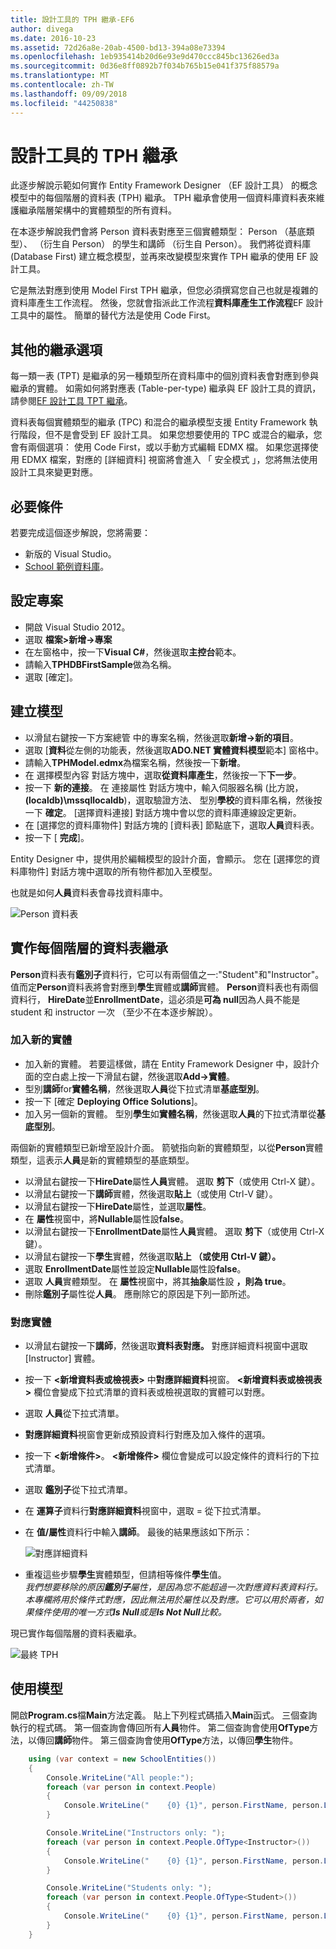 ```yaml
---
title: 設計工具的 TPH 繼承-EF6
author: divega
ms.date: 2016-10-23
ms.assetid: 72d26a8e-20ab-4500-bd13-394a08e73394
ms.openlocfilehash: 1eb935414b20d6e93e9d470ccc845bc13626ed3a
ms.sourcegitcommit: 0d36e8ff0892b7f034b765b15e041f375f88579a
ms.translationtype: MT
ms.contentlocale: zh-TW
ms.lasthandoff: 09/09/2018
ms.locfileid: "44250838"
---
```

# <a name="designer-tph-inheritance"></a>設計工具的 TPH 繼承
此逐步解說示範如何實作 Entity Framework Designer （EF 設計工具） 的概念模型中的每個階層的資料表 (TPH) 繼承。 TPH 繼承會使用一個資料庫資料表來維護繼承階層架構中的實體類型的所有資料。

在本逐步解說我們會將 Person 資料表對應至三個實體類型： Person （基底類型）、 （衍生自 Person） 的學生和講師 （衍生自 Person）。 我們將從資料庫 (Database First) 建立概念模型，並再來改變模型來實作 TPH 繼承的使用 EF 設計工具。

它是無法對應到使用 Model First TPH 繼承，但您必須撰寫您自己也就是複雜的資料庫產生工作流程。 然後，您就會指派此工作流程**資料庫產生工作流程**EF 設計工具中的屬性。 簡單的替代方法是使用 Code First。

## <a name="other-inheritance-options"></a>其他的繼承選項

每一類一表 (TPT) 是繼承的另一種類型所在資料庫中的個別資料表會對應到參與繼承的實體。  如需如何將對應表 (Table-per-type) 繼承與 EF 設計工具的資訊，請參閱[EF 設計工具 TPT 繼承](~/ef6/modeling/designer/inheritance/tpt.md)。

資料表每個實體類型的繼承 (TPC) 和混合的繼承模型支援 Entity Framework 執行階段，但不是會受到 EF 設計工具。 如果您想要使用的 TPC 或混合的繼承，您會有兩個選項： 使用 Code First，或以手動方式編輯 EDMX 檔。 如果您選擇使用 EDMX 檔案，對應的 [詳細資料] 視窗將會進入 「 安全模式 」，您將無法使用設計工具來變更對應。

## <a name="prerequisites"></a>必要條件

若要完成這個逐步解說，您將需要：

- 新版的 Visual Studio。
- [School 範例資料庫](~/ef6/resources/school-database.md)。

## <a name="set-up-the-project"></a>設定專案

-   開啟 Visual Studio 2012。
-   選取 **檔案&gt;新增-&gt;專案**
-   在左窗格中，按一下**Visual C\#**，然後選取**主控台**範本。
-   請輸入**TPHDBFirstSample**做為名稱。
-   選取 [確定]。

## <a name="create-a-model"></a>建立模型

-   以滑鼠右鍵按一下方案總管 中的專案名稱，然後選取**新增-&gt;新的項目**。
-   選取 [**資料**從左側的功能表，然後選取**ADO.NET 實體資料模型**範本] 窗格中。
-   請輸入**TPHModel.edmx**為檔案名稱，然後按一下**新增**。
-   在 選擇模型內容 對話方塊中，選取**從資料庫產生**，然後按一下**下一步**。
-   按一下 **新的連接**。
    在 連接屬性 對話方塊中，輸入伺服器名稱 (比方說， **(localdb)\\mssqllocaldb**)，選取驗證方法、 型別**學校**的資料庫名稱，然後按一下 **確定**。
    [選擇資料連接] 對話方塊中會以您的資料庫連線設定更新。
-   在 [選擇您的資料庫物件] 對話方塊的 [資料表] 節點底下，選取**人員**資料表。
-   按一下 [ **完成**]。

Entity Designer 中，提供用於編輯模型的設計介面，會顯示。 您在 [選擇您的資料庫物件] 對話方塊中選取的所有物件都加入至模型。

也就是如何**人員**資料表會尋找資料庫中。

![Person 資料表](~/ef6/media/persontable.png) 

## <a name="implement-table-per-hierarchy-inheritance"></a>實作每個階層的資料表繼承

**Person**資料表有**鑑別子**資料行，它可以有兩個值之一:"Student"和"Instructor"。 值而定**Person**資料表將會對應到**學生**實體或**講師**實體。 **Person**資料表也有兩個資料行， **HireDate**並**EnrollmentDate**，這必須是**可為 null**因為人員不能是student 和 instructor 一次 （至少不在本逐步解說）。

### <a name="add-new-entities"></a>加入新的實體

-   加入新的實體。
    若要這樣做，請在 Entity Framework Designer 中，設計介面的空白處上按一下滑鼠右鍵，然後選取**Add-&gt;實體**。
-   型別**講師**for**實體名稱**，然後選取**人員**從下拉式清單**基底型別**。
-   按一下 [確定 **Deploying Office Solutions**]。
-   加入另一個新的實體。 型別**學生**如**實體名稱**，然後選取**人員**的下拉式清單從**基底型別**。

兩個新的實體類型已新增至設計介面。 箭號指向新的實體類型，以從**Person**實體類型，這表示**人員**是新的實體類型的基底類型。

-   以滑鼠右鍵按一下**HireDate**屬性**人員**實體。 選取 **剪下**（或使用 Ctrl-X 鍵）。
-   以滑鼠右鍵按一下**講師**實體，然後選取**貼上**（或使用 Ctrl-V 鍵）。
-   以滑鼠右鍵按一下**HireDate**屬性，並選取**屬性**。
-   在 **屬性**視窗中，將**Nullable**屬性設**false**。
-   以滑鼠右鍵按一下**EnrollmentDate**屬性**人員**實體。 選取 **剪下**（或使用 Ctrl-X 鍵）。
-   以滑鼠右鍵按一下**學生**實體，然後選取**貼上 （或使用 Ctrl-V 鍵）。**
-   選取  **EnrollmentDate**屬性並設定**Nullable**屬性設**false**。
-   選取 **人員**實體類型。 在 **屬性**視窗中，將其**抽象**屬性設 **，則為 true**。
-   刪除**鑑別子**屬性從**人員**。 應刪除它的原因是下列一節所述。

### <a name="map-the-entities"></a>對應實體

-   以滑鼠右鍵按一下**講師**，然後選取**資料表對應。**
    對應詳細資料視窗中選取 [Instructor] 實體。
-   按一下  **&lt;新增資料表或檢視表&gt;** 中**對應詳細資料**視窗。
    **&lt;新增資料表或檢視表&gt;** 欄位會變成下拉式清單的資料表或檢視選取的實體可以對應。
-   選取 **人員**從下拉式清單。
-   **對應詳細資料**視窗會更新成預設資料行對應及加入條件的選項。
-   按一下  **&lt;新增條件&gt;**。
    **&lt;新增條件&gt;** 欄位會變成可以設定條件的資料行的下拉式清單。
-   選取 **鑑別子**從下拉式清單。
-   在 **運算子**資料行**對應詳細資料**視窗中，選取 = 從下拉式清單。
-   在 **值/屬性**資料行中輸入**講師**。 最後的結果應該如下所示：

    ![對應詳細資料](~/ef6/media/mappingdetails2.png)

-   重複這些步驟**學生**實體類型，但請相等條件**學生**值。  
    *我們想要移除的原因**鑑別子**屬性，是因為您不能超過一次對應資料表資料行。本專欄將用於條件式對應，因此無法用於屬性以及對應。它可以用於兩者，如果條件使用的唯一方式**Is Null**或是**Is Not Null**比較。*

現已實作每個階層的資料表繼承。

![最終 TPH](~/ef6/media/finaltph.png)

## <a name="use-the-model"></a>使用模型

開啟**Program.cs**檔**Main**方法定義。 貼上下列程式碼插入**Main**函式。 三個查詢執行的程式碼。 第一個查詢會傳回所有**人員**物件。 第二個查詢會使用**OfType**方法，以傳回**講師**物件。 第三個查詢會使用**OfType**方法，以傳回**學生**物件。

``` csharp
    using (var context = new SchoolEntities())
    {
        Console.WriteLine("All people:");
        foreach (var person in context.People)
        {
            Console.WriteLine("    {0} {1}", person.FirstName, person.LastName);
        }

        Console.WriteLine("Instructors only: ");
        foreach (var person in context.People.OfType<Instructor>())
        {
            Console.WriteLine("    {0} {1}", person.FirstName, person.LastName);
        }

        Console.WriteLine("Students only: ");
        foreach (var person in context.People.OfType<Student>())
        {
            Console.WriteLine("    {0} {1}", person.FirstName, person.LastName);
        }
    }
```
